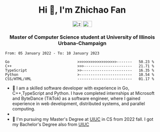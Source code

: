 <h1 align="center">Hi 👋, I'm Zhichao Fan</h1>

<p align="center">
<a href="https://www.linkedin.com/in/zhichao8/" target="blank"><img align="center" src="https://raw.githubusercontent.com/rahuldkjain/github-profile-readme-generator/master/src/images/icons/Social/linked-in-alt.svg" alt="ziyue-zhou-a992ba184" height="20" width="30" /></a>
<a href="https://github.com/Dylan-233" target="blank"><img align="center" src="https://raw.githubusercontent.com/rahuldkjain/github-profile-readme-generator/master/src/images/icons/Social/github.svg" alt="Dylan-233" height="20" width="30" /></a>
</p>
<h3 align="center">Master of Computer Science student at University of Illinois Urbana-Champaign</h3>

<!--START_SECTION:waka-->

```text
From: 05 January 2022 - To: 10 January 2023

Go                               >>>>>>>>>>>>>>>>>>-------   50.23 %
C++                              >>>----------------------   21.71 %
TypeScript                       >>-----------------------   16.35 %
Python                           >------------------------   10.54 %
CSS/HTML/XML                     -------------------------   01.17 %
```

<!--END_SECTION:waka-->

- 🔭 I am a skilled software developer with experience in Go, C++,TypeScript and Python. I have completed internships at Microsoft and ByteDance (TikTok) as a software engineer, where I gained experience in web development, distributed systems, and parallel computing.
- 
- 🎉 I'm pursuing my Master's Degree at [UIUC](https://illinois.edu/) in CS from 2022 fall. I got my Bachelor's Degree also from [UIUC](https://illinois.edu/)

